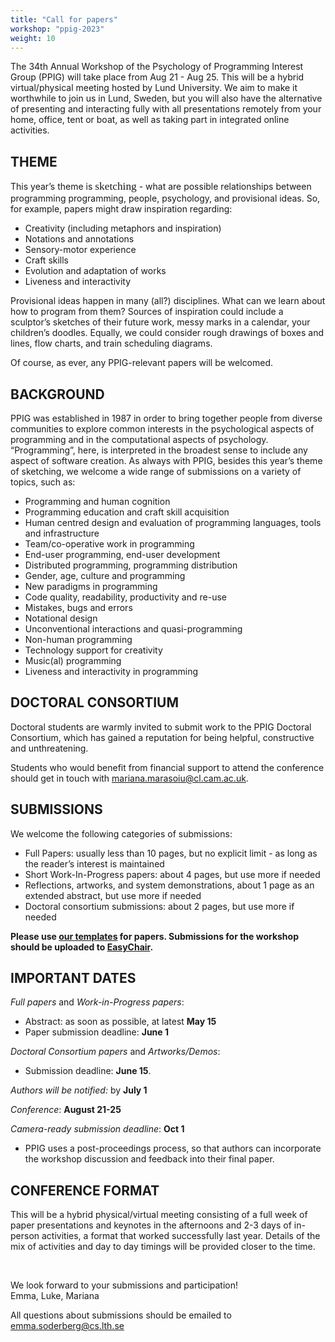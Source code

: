 ```yaml
---
title: "Call for papers"
workshop: "ppig-2023"
weight: 10
---
```


The 34th Annual Workshop of the Psychology of Programming Interest Group (PPIG) will take place from Aug 21 - Aug 25.  This will be a hybrid virtual/physical meeting hosted by Lund University.  We aim to make it worthwhile to join us in Lund, Sweden, but you will also have the alternative of presenting and interacting fully with all presentations remotely from your home, office, tent or boat, as well as taking part in integrated online activities.

## THEME

<style>
@import url('https://fonts.googleapis.com/css2?family=Caveat&display=swap');

.sketch-emph {
  font-family: 'Caveat', cursive;
  font-size: 13pt;
}
</style>

This year’s theme is <span class="sketch-emph">sketching</span> - what are possible relationships between programming programming, people, psychology, and provisional ideas.
So, for example, papers might draw inspiration regarding:
* Creativity (including metaphors and inspiration)
* Notations and annotations
* Sensory-motor experience
* Craft skills
* Evolution and adaptation of works
* Liveness and interactivity

Provisional ideas happen in many (all?) disciplines. What can we learn about how to program from them? Sources of inspiration could include a sculptor’s sketches of their future work, messy marks in a calendar, your children’s doodles. Equally, we could consider rough drawings of boxes and lines, flow charts, and train scheduling diagrams.

Of course, as ever, any PPIG-relevant papers will be welcomed.

## BACKGROUND

PPIG was established in 1987 in order to bring together people from diverse communities to explore common interests in the psychological aspects of programming and in the computational aspects of psychology. “Programming”, here, is interpreted in the broadest sense to include any aspect of software creation. As always with PPIG, besides this year’s theme of sketching, we welcome a wide range of submissions on a variety of topics, such as:

- Programming and human cognition
- Programming education and craft skill acquisition
- Human centred design and evaluation of programming languages, tools and infrastructure
- Team/co-operative work in programming
- End-user programming, end-user development
- Distributed programming, programming distribution
- Gender, age, culture and programming
- New paradigms in programming
- Code quality, readability, productivity and re-use
- Mistakes, bugs and errors
- Notational design
- Unconventional interactions and quasi-programming
- Non-human programming
- Technology support for creativity
- Music(al) programming
- Liveness and interactivity in programming

## DOCTORAL CONSORTIUM

Doctoral students are warmly invited to submit work to the PPIG Doctoral Consortium, which has gained a reputation for being helpful, constructive and unthreatening.

Students who would benefit from financial support to attend the conference should get in touch with mariana.marasoiu@cl.cam.ac.uk.

## SUBMISSIONS

We welcome the following categories of submissions:

- Full Papers: usually less than 10 pages, but no explicit limit - as long as the reader’s interest is maintained
- Short Work-In-Progress papers: about 4 pages, but use more if needed
- Reflections, artworks, and system demonstrations, about 1 page as an extended abstract, but use more if needed
- Doctoral consortium submissions: about 2 pages, but use more if needed

**Please use [our templates](/author-resources/paper-templates) for papers. Submissions for the workshop should be uploaded to [EasyChair](https://easychair.org/conferences/?conf=ppig2023).**

## IMPORTANT DATES

*Full papers* and *Work-in-Progress papers*:
* Abstract: as soon as possible, at latest **May 15**
* Paper submission deadline: **June 1**

*Doctoral Consortium papers* and *Artworks/Demos*:
* Submission deadline: **June 15**.

*Authors will be notified:* by **July 1**

*Conference*: **August 21-25**

*Camera-ready submission deadline*: **Oct 1**
* PPIG uses a post-proceedings process, so that authors can incorporate the workshop discussion and feedback into their final paper.


## CONFERENCE FORMAT

This will be a hybrid physical/virtual meeting consisting of a full week of paper presentations and keynotes in the afternoons and 2-3 days of in-person activities, a format that worked successfully last year. Details of the mix of activities and day to day timings will be provided closer to the time.


<br>

We look forward to your submissions and participation! \
Emma, Luke, Mariana

All questions about submissions should be emailed to emma.soderberg@cs.lth.se
